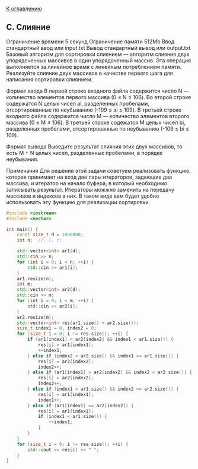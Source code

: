 [К оглавлению](../../README.md)

## C. Слияние

Ограничение времени	5 секунд
Ограничение памяти	512Mb
Ввод	стандартный ввод или input.txt
Вывод	стандартный вывод или output.txt
Базовый алгоритм для сортировки слиянием — алгоритм слияния двух упорядоченных массивов в один упорядоченный массив. Эта операция выполняется за линейное время с линейным потреблением памяти. Реализуйте слияние двух массивов в качестве первого шага для написания сортировки слиянием.

Формат ввода
В первой строке входного файла содержится число N — количество элементов первого массива (0 ≤ N ≤ 106).
Во второй строке содержатся N целых чисел ai, разделенных пробелами, отсортированные по неубыванию (-109 ≤ ai ≤ 109).
В третьей строке входного файла содержится число M — количество элементов второго массива (0 ≤ M ≤ 106).
В третьей строке содежатся M целых чисел bi, разделенных пробелами, отсортированные по неубыванию (-109 ≤ bi ≤ 109).

Формат вывода
Выведите результат слияния этих двух массивов, то есть M + N целых чисел, разделенных пробелами, в порядке неубывания.

Примечания
Для решения этой задачи советуем реализовать функцию, которая принимает на вход две пары итераторов, задающие два массива, и итератор на начало буфера, в который необходимо записывать результат. Итераторы можжно заменить на передачу массивов и индексов в них. В таком виде вам будет удобно использовать эту функцию для реализации сортировки.

```cpp
#include <iostream>
#include <vector>

int main() {
    const size_t d = 1000000;
    int n;  //, l, r;

    std::vector<int> ar1(d);
    std::cin >> n;
    for (int i = 0; i < n; ++i) {
        std::cin >> ar1[i];
    }
    ar1.resize(n);
    int m;
    std::vector<int> ar2(d);
    std::cin >> m;
    for (int i = 0; i < m; ++i) {
        std::cin >> ar2[i];
    }
    ar2.resize(m);
    std::vector<int> res(ar1.size() + ar2.size());
    size_t index1 = 0, index2 = 0;
    for (size_t i = 0; i != res.size(); ++i) {
        if (ar1[index1] < ar2[index2] && index1 < ar1.size()) {
            res[i] = ar1[index1];
            ++index1;
        } else if (index2 < ar2.size() && index1 >= ar1.size()) {
            res[i] = ar2[index2];
            index2++;
        } else if (ar1[index1] > ar2[index2] && index2 < ar2.size()) {
            res[i] = ar2[index2];
            index2++;
        } else if (index1 < ar1.size() && index2 >= ar2.size()) {
            res[i] = ar1[index1];
            index1++;
        } else if (ar1[index1] == ar2[index2]) {
            res[i] = ar1[index1];
            if (index1 < ar1.size()) {
                ++index1;
            }
        }
    }
    for (size_t i = 0; i != res.size(); ++i) {
        std::cout << res[i] << " ";
    }
}
```